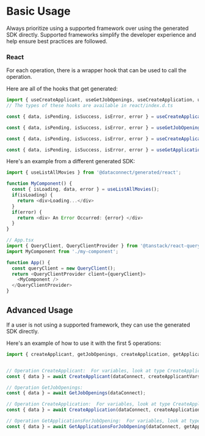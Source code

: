 # Basic Usage

Always prioritize using a supported framework over using the generated SDK
directly. Supported frameworks simplify the developer experience and help ensure
best practices are followed.




### React
For each operation, there is a wrapper hook that can be used to call the operation.

Here are all of the hooks that get generated:
```ts
import { useCreateApplicant, useGetJobOpenings, useCreateApplication, useGetApplicationsForJobOpening } from '@dataconnect/generated/react';
// The types of these hooks are available in react/index.d.ts

const { data, isPending, isSuccess, isError, error } = useCreateApplicant(createApplicantVars);

const { data, isPending, isSuccess, isError, error } = useGetJobOpenings();

const { data, isPending, isSuccess, isError, error } = useCreateApplication(createApplicationVars);

const { data, isPending, isSuccess, isError, error } = useGetApplicationsForJobOpening(getApplicationsForJobOpeningVars);

```

Here's an example from a different generated SDK:

```ts
import { useListAllMovies } from '@dataconnect/generated/react';

function MyComponent() {
  const { isLoading, data, error } = useListAllMovies();
  if(isLoading) {
    return <div>Loading...</div>
  }
  if(error) {
    return <div> An Error Occurred: {error} </div>
  }
}

// App.tsx
import { QueryClient, QueryClientProvider } from '@tanstack/react-query';
import MyComponent from './my-component';

function App() {
  const queryClient = new QueryClient();
  return <QueryClientProvider client={queryClient}>
    <MyComponent />
  </QueryClientProvider>
}
```



## Advanced Usage
If a user is not using a supported framework, they can use the generated SDK directly.

Here's an example of how to use it with the first 5 operations:

```js
import { createApplicant, getJobOpenings, createApplication, getApplicationsForJobOpening } from '@dataconnect/generated';


// Operation CreateApplicant:  For variables, look at type CreateApplicantVars in ../index.d.ts
const { data } = await CreateApplicant(dataConnect, createApplicantVars);

// Operation GetJobOpenings: 
const { data } = await GetJobOpenings(dataConnect);

// Operation CreateApplication:  For variables, look at type CreateApplicationVars in ../index.d.ts
const { data } = await CreateApplication(dataConnect, createApplicationVars);

// Operation GetApplicationsForJobOpening:  For variables, look at type GetApplicationsForJobOpeningVars in ../index.d.ts
const { data } = await GetApplicationsForJobOpening(dataConnect, getApplicationsForJobOpeningVars);


```